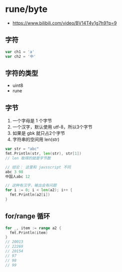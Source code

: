 # rune/byte
- https://www.bilibili.com/video/BV14T4y1g7h9?p=9


## 字符
```go
var ch1 = 'a'
var ch2 = '中'
```

## 字符的类型
- uint8
- rune

## 字节
1. 一个字母是 1 个字节
2. 一个汉字，默认使用 utf-8，所以3个字节
3. 如果是 gbk 就只占2个字节
4. 字符串的空间用 len(str)


```go
var str = "abc"
fmt.Println(str, len(str), str[1])
// len 取得的就是字节数

// 结论： 这里和 javsscript 不同
abc 3 98
中国人abc 12

// 这种有汉字，输出会有问题
for i := 0; i < len(a2); i++ {
  fmt.Println(a2[i])
}
```

## for/range 循环

```go
for _, item := range a2 {
  fmt.Println(item)
}
// 20013
// 22269
// 20154
// 97
// 98
// 99
```

